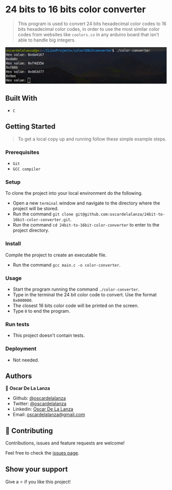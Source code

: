 # 24 bits to 16 bits color converter

> This program is used to convert 24 bits hexadecimal color codes to 16 bits hexadecimal color codes, in order to use the
> most similar color codes from websites like `coolors.co` in any arduino board that isn't able to handle big integers.

![screenshot](screenshot.png)

## Built With

- `C`

## Getting Started

> To get a local copy up and running follow these simple example steps.

### Prerequisites

- `Git`
- `GCC compiler`

### Setup

To clone the project into your local environment do the following.

- Open a new `terminal` window and navigate to the directory where the project will be stored.
- Run the command `git clone git@github.com:oscardelalanza/24bit-to-16bit-color-converter.git`.
- Run the command `cd 24bit-to-16bit-color-converter` to enter to the project directory.

### Install

Compile the project to create an executable file.

- Run the command `gcc main.c -o color-converter`.

### Usage

- Start the program running the command `./color-converter`.
- Type in the terminal the 24 bit color code to convert. Use the format `0x000000`.
- The closest 16 bits color code will be printed on the screen.
- Type `0` to end the program.

### Run tests

- This project doesn't contain tests.

### Deployment

- Not needed.

## Authors

👤 **Oscar De La Lanza**

- Github: [@oscardelalanza](https://github.com/oscardelalanza)
- Twitter: [@oscardelalanza](https://twitter.com/oscardelalanza)
- Linkedin: [Oscar De La Lanza](https://www.linkedin.com/in/oscardelalanza/)
- Email: oscardelalanza@gmail.com

## 🤝 Contributing

Contributions, issues and feature requests are welcome!

Feel free to check the [issues page](issues/).

## Show your support

Give a ⭐️ if you like this project!